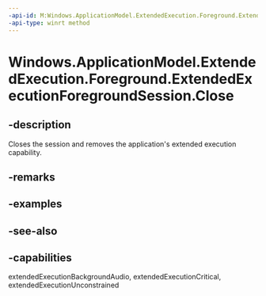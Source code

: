 ```yaml
---
-api-id: M:Windows.ApplicationModel.ExtendedExecution.Foreground.ExtendedExecutionForegroundSession.Close
-api-type: winrt method
---
```


<!-- Method syntax
public void Close()
-->

# Windows.ApplicationModel.ExtendedExecution.Foreground.ExtendedExecutionForegroundSession.Close

## -description
Closes the session and removes the application's extended execution capability.

## -remarks

## -examples

## -see-also


## -capabilities
extendedExecutionBackgroundAudio, extendedExecutionCritical, extendedExecutionUnconstrained
